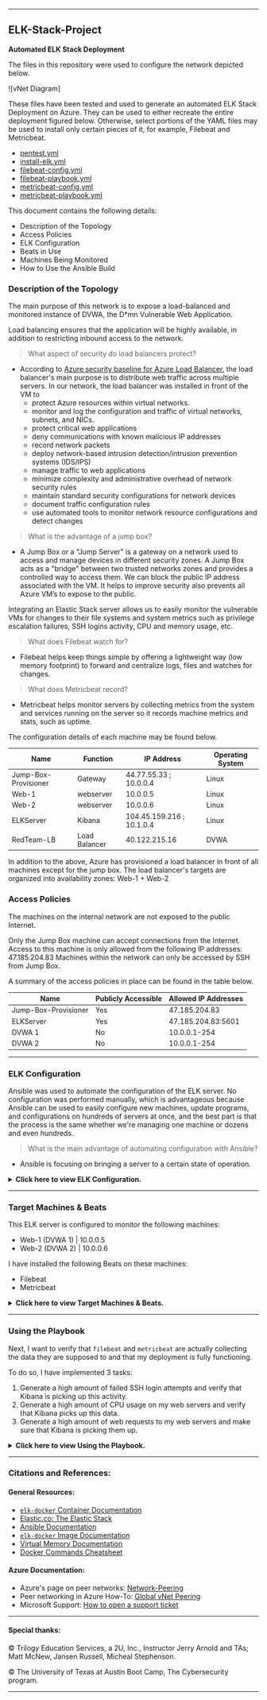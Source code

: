

---

## ELK-Stack-Project
**Automated ELK Stack Deployment**
 
The files in this repository were used to configure the network depicted below.

![vNet Diagram]
 
These files have been tested and used to generate an automated ELK Stack Deployment on Azure. They can be used to either recreate the entire deployment figured below. Otherwise, select portions of the YAML files may be used to install only certain pieces of it, for example, Filebeat and Metricbeat.

  - [pentest.yml](https://github.com/wazzy88/Wshaikh/blob/a1bda298d92c82ecf7cc548282bc9bb43bc87656/Configuration%20Files/ansible_config.yml)
  - [install-elk.yml](https://github.com/wazzy88/Wshaikh/blob/a1bda298d92c82ecf7cc548282bc9bb43bc87656/Configuration%20Files/install-elk.yml)
  - [filebeat-config.yml](https://github.com/wazzy88/Wshaikh/blob/a1bda298d92c82ecf7cc548282bc9bb43bc87656/Configuration%20Files/filebeat-configuration.yml)
  - [filebeat-playbook.yml](https://github.com/wazzy88/Wshaikh/blob/a1bda298d92c82ecf7cc548282bc9bb43bc87656/Configuration%20Files/filebeat-playbook.yml)
  - [metricbeat-config.yml](https://github.com/wazzy88/Wshaikh/blob/a1bda298d92c82ecf7cc548282bc9bb43bc87656/Configuration%20Files/metricbeat-configuration.yml)
  - [metricbeat-playbook.yml](https://github.com/wazzy88/Wshaikh/blob/a1bda298d92c82ecf7cc548282bc9bb43bc87656/Configuration%20Files/metricbeat-playbook.yml)

 
This document contains the following details:
- Description of the Topology
- Access Policies
- ELK Configuration
- Beats in Use
- Machines Being Monitored
- How to Use the Ansible Build
 
### Description of the Topology

The main purpose of this network is to expose a load-balanced and monitored instance of DVWA, the D*mn Vulnerable Web Application.

Load balancing ensures that the application will be highly available, in addition to restricting inbound access to the network.

> What aspect of security do load balancers protect?
- According to [Azure security baseline for Azure Load Balancer](https://bit.ly/3AnSRPV), the load balancer's main purpose is to distribute web traffic across multiple servers. In our network, the load balancer was installed in front of the VM to 
   - protect Azure resources within virtual networks.
   - monitor and log the configuration and traffic of virtual networks, subnets, and NICs.
   - protect critical web applications
   - deny communications with known malicious IP addresses
   - record network packets
   - deploy network-based intrusion detection/intrusion prevention systems (IDS/IPS)
   - manage traffic to web applications
   - minimize complexity and administrative overhead of network security rules
   - maintain standard security configurations for network devices
   - document traffic configuration rules
   - use automated tools to monitor network resource configurations and detect changes


> What is the advantage of a jump box?
- A Jump Box or a "Jump Server" is a gateway on a network used to access and manage devices in different security zones. A Jump Box acts as a "bridge" between two trusted networks zones and provides a controlled way to access them. We can block the public IP address associated with the VM. It helps to improve security also prevents all Azure VM’s to expose to the public.

Integrating an Elastic Stack server allows us to easily monitor the vulnerable VMs for changes to their file systems and system metrics such as privilege escalation failures, SSH logins activity, CPU and memory usage, etc.

> What does Filebeat watch for?
- Filebeat helps keep things simple by offering a lightweight way (low memory footprint) to forward and centralize logs, files and watches for changes.

> What does Metricbeat record?
- Metricbeat helps monitor servers by collecting metrics from the system and services running on the server so it records machine metrics and stats, such as uptime.

The configuration details of each machine may be found below.
 
| Name     | Function | IP Address | Operating System |
|----------|----------|------------|------------------|
| Jump-Box-Provisioner | Gateway  | 44.77.55.33 ; 10.0.0.4   | Linux            |
| Web-1        |webserver    | 10.0.0.5     | Linux            |
| Web-2        |webserver    | 10.0.0.6     | Linux            |
| ELKServer    |Kibana       | 104.45.159.216 ; 10.1.0.4     | Linux            |
| RedTeam-LB|Load Balancer| 40.122.215.16| DVWA            |
 
In addition to the above, Azure has provisioned a load balancer in front of all machines except for the jump box. The load balancer's targets are organized into availability zones: Web-1 + Web-2


### Access Policies
 
The machines on the internal network are not exposed to the public Internet.
 
Only the Jump Box machine can accept connections from the Internet. Access to this machine is only allowed from the following IP addresses: 47.185.204.83 Machines within the network can only be accessed by SSH from Jump Box.
 
A summary of the access policies in place can be found in the table below.
 
| Name     | Publicly Accessible | Allowed IP Addresses |
|----------|---------------------|----------------------|
| Jump-Box-Provisioner | Yes                 | 47.185.204.83        |
| ELKServer      | Yes                  |  47.185.204.83:5601        |
| DVWA 1   | No                  |  10.0.0.1-254        |
| DVWA 2   | No                  |  10.0.0.1-254        |


 
---


### ELK Configuration
 
Ansible was used to automate the configuration of the ELK server. No configuration was performed manually, which is advantageous because Ansible can be used to easily configure new machines, update programs, and configurations on hundreds of servers at once, and the best part is that the process is the same whether we're managing one machine or dozens and even hundreds.

> What is the main advantage of automating configuration with Ansible?
- Ansible is focusing on bringing a server to a certain state of operation.

<details>
<summary> <b> Click here to view ELK Configuration. </b> </summary>

---
 
We will configure an ELK server within virtual network. Specifically,
 
- Deployed a new VM on our virtual network.
- Created an Ansible play to install and configure an ELK instance.
- Restricted access to the new server.

#### Deployed a new VM on our virtual network. 
 
1. Create a new vNet located in the same resource group we have been using. 
- Make sure this vNet is located in a new region and not the same region as our other VM's, which region we select is not important as long as it's a different US region than our other resources, we can also leave the rest of the settings at default.
- In this example, that the IP Addressing has automatically created a new network space of 10.1.0.0/16. If our network is different (10.2.0.0 or 10.3.0.0) it is ok as long as we accept the default settings. Azure automatically creates a network that will work.

![Create vNet](https://github.com/Diablo5G/ELK-Stack-Project/blob/main/Resources/Images/Create%20vNet.png)  

2. Create a Peer connection between our vNets. This will allow traffic to pass between our vNets and regions. This peer connection will make both a connection from our first vNet to our second vNet and a reverse connection from our second vNet back to our first vNet. This will allow traffic to pass in both directions.
- Navigate to `Virtual Network` in the Azure Portal.
- Select our new vNet to view it's details.
- Under `Settings` on the left side, select `Peerings`.
- Click the + Add button to create a new Peering.
- A unique name of the connection from our new vNet to our old vNet such as depicted example below.
- Choose our original RedTeam vNet in the dropdown labeled `Virtual Network`.
- Leave all other settings at their defaults.
 
![PeeringsELKtoRed](https://github.com/Diablo5G/ELK-Stack-Project/blob/main/Resources/Images/ELKtoRed.png) 
 
![PeeringsRedtoELK](https://github.com/Diablo5G/ELK-Stack-Project/blob/main/Resources/Images/RedtoELK.png)  

3. Create a new Ubuntu VM in our virtual network with the following configurations:
- The VM must have a public IP address.
- The VM must be added to the new region in which we created our new vNet. We want to make sure we select our new vNEt and allow a new basic Security Group to be created for this VM.
- The VM must use the same SSH keys as our WebserverVM's. This should be the ssh keys that were created on the Ansible container that's running on our jump box.
- After creating the new VM in Azure, verify that it works as expected by connecting via SSH from the Ansible container on our jump box VM.

   - ```bash
        ssh sysadmin@<jump-box-provisioner>
     ``` 
   - ```bash
        sudo docker container list -a
     ``` 
   - ```bash
        sudo docker start goofy_wright && sudo docker attach goofy_wright
     ``` 
 
![connect_on_newVM](https://github.com/Diablo5G/ELK-Stack-Project/blob/main/Resources/Images/connect_on_newVM.png)  
 
- Copy the SSH key from the Ansible container on our jump box:
   - RUN `cat id_rsa.pub` Configure a new VM using that SSH key.
 
![RSA](https://github.com/Diablo5G/ELK-Stack-Project/blob/main/Resources/Images/id_rsa.pub_on_newVM.png) 
 

#### Created an Ansible play to install and configure an ELK instance.

In this step, we have to:
- Add our new VM to the Ansible hosts file.
- Create a new Ansible playbook to use for our new ELK virtual machine.
- From our Ansible container, add the new VM to Ansible's hosts file.
   - RUN `nano /etc/ansible/hosts` and put our IP with `ansible_python_interpreter=/usr/bin/python3`

![hosts file editing](https://github.com/Diablo5G/ELK-Stack-Project/blob/main/Resources/Images/CatHosts.png)  

- In the below play, representing the header of the YAML file, I defined the title of my playbook based on the playbook's main goal by setting the keyword 'name:' to: "Configure Elk VM with Docker". Next, I defined the user account for the SSH connection, by setting the keyword 'remote_user:' to "sysadmin" then activated privilege escalation by setting the keyword 'become:' to "true". 
 
 The playbook implements the following tasks:

```yaml
---
- name: Configure Elk VM with Docker
  hosts: elk
  remote_user: sysadmin
  become: true
  tasks:
```
 
In this play, the ansible package manager module is tasked with installing docker.io. The keyword 'update_cache:' is set to "yes" to download package information from all configured sources and their dependencies prior to installing docker, it is necessary to successfully install docker in this case. Next the keyword 'state:' is set to "present" to verify that the package is installed.


```yaml
     # Use apt module
    - name: Install docker.io
      apt:
        update_cache: yes
        name: docker.io
        state: present
```

In this play, the ansible package manager module is tasked with installing  'pip3', a version of the 'pip installer' which is a standard package manager used to install and maintain packages for Python.
The keyword 'force_apt_get:' is set to "yes" to force usage of apt-get instead of aptitude. The keyword 'state:' is set to "present" to verify that the package is installed.

```yaml
      # Use apt module
    - name: Install pip3
      apt:
        force_apt_get: yes
        name: python3-pip
        state: present
```

In this play the pip installer is used to install docker and also verify afterwards that docker is installed ('state: present').

```yaml
      # Use pip module
    - name: Install Docker python module
      pip:
        name: docker
        state: present
```

In this play, the ansible sysctl module configures the target virtual machine (i.e., the Elk server VM) to use more memory. On newer version of Elasticsearch, the max virtual memory areas is likely to be too low by default (ie., 65530) and will result in the following error: "elasticsearch | max virtual memory areas vm.max_map_count [65530] likely too low, increase to at least [262144]", thus requiring the increase of vm.max_map_count to at least 262144 using the sysctl module (keyword 'value:' set to "262144"). The keyword 'state:' is set to "present" to verify that the change was applied. The sysctl command is used to modify Linux kernel variables at runtime, to apply the changes to the virtual memory variables, the new variables need to be reloaded so the keyword 'reload:' is set to "yes" (this is also necessary in case the VM has been restarted).

```yaml
      # Use sysctl module
    - name: Use more memory
      sysctl:
        name: vm.max_map_count
        value: "262144"
        state: present
        reload: yes
```

In this play, the ansible docker_container module is used to download and launch our Elk container. The container is pulled from the docker hub repository. The keyword 'image:' is set with the value "sebp/elk:761", "sebp" is the creator of the container (i.e., Sebastien Pujadas). "elk" is the container and "761" is the version of the container. The keyword 'state:' is set to "started" to start the container upon creation. The keyword 'restart_policy:' is set to "always" and will ensure that the container restarts if we restart our web vm. Without it, we will have to restart our container when we restart the machine.
The keyword 'published_ports:' is set with the 3 ports that are used by our Elastic stack configuration, i.e., "5601" is the port used by Kibana, "9200" is the port used by Elasticsearch for requests by default and "5400" is the default port Logstash listens on for incoming Beats connections (we will go over the Beats we installed in the following section "Target Machines & Beats").

```yaml
      # Use docker_container module
    - name: download and launch a docker elk container
      docker_container:
        name: elk
        image: sebp/elk:761
        state: started
        restart_policy: always
        published_ports:
          - 5601:5601
          - 9200:9200
          - 5044:5044
```

In this play, the ansible systemd module is used to start docker on boot, setting the keyword 'enabled:' to "yes".

```yaml
      # Use systemd module
    - name: Enable service docker on boot
      systemd:
        name: docker
        enabled: yes
```
![Install_elk_yml](https://github.com/Diablo5G/ELK-Stack-Project/blob/main/Resources/Images/Install_elk_yml.png)

Now we can start launching and exposing the container by run

```bash
ansible-playbook install-elk.yml
```

The following screenshot displays the result of running `install-elk.yml`

![Docker ELKResult output](https://github.com/Diablo5G/ELK-Stack-Project/blob/main/Resources/Images/Install_elk_result.png)

SSH to our container: ```ssh sysadmin@10.1.0.4``` and RUN ```sudo docker ps```

The following screenshot displays the result of running `docker ps` after successfully configuring the Elastic Stack instance.

![Docker InstallELK output](https://github.com/Diablo5G/ELK-Stack-Project/blob/main/Resources/Images/InstallELK.png)

Logging into the Elk server and manually launch the ELK container with: 

```bash
sudo docker start elk
```
then ```curl http://localhost:5601/app/kibana``` does return HTML.

The following screenshot displays the result of running `curl` after start ELK container

![Docker curl output](https://github.com/Diablo5G/ELK-Stack-Project/blob/main/Resources/Images/CurlResult.png)

#### Restricted access to the new server.
	
This step is to restrict access to the ELK VM using Azure's network security groups (NSGs). We need to add public IP address to a whitelist, just as we did when clearing access to jump box.

Go to Network Security Group to config our host IP to Kibana as follow

![Docker InboundSecRules output](https://github.com/Diablo5G/ELK-Stack-Project/blob/main/Resources/Images/Docker%20InboundSecRules%20output.png)

Then try to access web browser to http://<your.ELK-VM.External.IP>:5601/app/kibana 
 
![Access_Kibana](https://github.com/Diablo5G/ELK-Stack-Project/blob/main/Resources/Images/Access_Kibana.png)

</details>

---

### Target Machines & Beats
This ELK server is configured to monitor the following machines:

- Web-1 (DVWA 1) | 10.0.0.5
- Web-2 (DVWA 2) | 10.0.0.6

I have installed the following Beats on these machines:

- Filebeat
- Metricbeat

<details>
<summary> <b> Click here to view Target Machines & Beats. </b> </summary>

---

	
These Beats allow us to collect the following information from each machine:

`Filebeat`: Filebeat detects changes to the filesystem. I use it to collect system logs and more specifically, I use it to detect SSH login attempts and failed sudo escalations.

We will create a [filebeat-config.yml](https://github.com/Diablo5G/ELK-Stack-Project/blob/main/Ansible/filebeat-config.yml) and [metricbeat-config.yml](https://github.com/Diablo5G/ELK-Stack-Project/blob/main/Ansible/metricbeat-config.yml) configuration files, after which we will create the Ansible playbook files for both of them.

Once we have this file on our Ansible container, edit it as specified:
- The username is elastic and the password is changeme.
- Scroll to line #1106 and replace the IP address with the IP address of our ELK machine.
output.elasticsearch:
hosts: ["10.1.0.4:9200"]
username: "elastic"
password: "changeme"
- Scroll to line #1806 and replace the IP address with the IP address of our ELK machine.
	setup.kibana:
host: "10.1.0.4:5601"
- Save both files filebeat-config.yml and metricbeat-config.yml into `/etc/ansible/files/`

![files_FMconfig](https://github.com/Diablo5G/ELK-Stack-Project/blob/main/Resources/Images/files_FMconfig.png) 
 
 
Next, create a new playbook that installs Filebeat & Metricbeat, and then create a playbook file, `filebeat-playbook.yml` & `metricbeat-playbook.yml`

RUN `nano filebeat-playbook.yml` to enable the filebeat service on boot by Filebeat playbook template below:

```yaml
---
- name: Install and Launch Filebeat
  hosts: webservers
  become: yes
  tasks:
    # Use command module
  - name: Download filebeat .deb file
    command: curl -L -O https://artifacts.elastic.co/downloads/beats/filebeat/filebeat-7.4.0-amd64.deb
    # Use command module
  - name: Install filebeat .deb
    command: dpkg -i filebeat-7.4.0-amd64.deb
    # Use copy module
  - name: Drop in filebeat.yml
    copy:
      src: /etc/ansible/roles/install-filebeat/files/filebeat-config.yml
      dest: /etc/filebeat/filebeat.yml
    # Use command module
  - name: Enable and Configure System Module
    command: filebeat modules enable system
    # Use command module
  - name: Setup filebeat
    command: filebeat setup
    # Use command module
  - name: Start filebeat service
    command: service filebeat start
    # Use systemd module
  - name: Enable service filebeat on boot
    systemd:
      name: filebeat
      enabled: yes

```

![Filebeat_playbook](https://github.com/Diablo5G/ELK-Stack-Project/blob/main/Resources/Images/Filebeat_playbook.png) 
 
- RUN `ansible-playbook filebeat-playbook.yml`

![Filebeat_playbook_result](https://github.com/Diablo5G/ELK-Stack-Project/blob/main/Resources/Images/Filebeat_playbook_result.png)  

Verify that our playbook is completed by navigate back to the Filebeat installation page on the ELK server GUI

![Filebeat_playbook_verify](https://github.com/Diablo5G/ELK-Stack-Project/blob/main/Resources/Images/Filebeat_playbook_verify.png)
	
![Filebeat_playbook_verify1](https://github.com/Diablo5G/ELK-Stack-Project/blob/main/Resources/Images/Filebeat_playbook_verify1.png)
		
	
`Metricbeat`: Metricbeat detects changes in system metrics, such as CPU usage and memory usage.

RUN `nano metricbeat-playbook.yml` to enable the metricbeat service on boot by Metricbeat playbook template below:

```yaml
---
- name: Install and Launch Metricbeat
  hosts: webservers
  become: true
  tasks:
    # Use command module
  - name: Download metricbeat
    command: curl -L -O https://artifacts.elastic.co/downloads/beats/metricbeat/metricbeat-7.4.0-amd64.deb
    # Use command module
  - name: install metricbeat
    command: dpkg -i metricbeat-7.4.0-amd64.deb
    # Use copy module
  - name: drop in metricbeat config
    copy:
      src: /etc/ansible/roles/install-metricbeat/files/metricbeat-config.yml
      dest: /etc/metricbeat/metricbeat.yml
    # Use command module
  - name: enable and configure docker module for metric beat
    command: metricbeat modules enable docker
    # Use command module
  - name: setup metric beat
    command: metricbeat setup
    # Use command module
  - name: start metric beat
    command: service metricbeat start
    # Use systemd module
  - name: Enable service metricbeat on boot
    systemd:
      name: metricbeat
      enabled: yes
```

![Metricbeat_playbook](https://github.com/Diablo5G/ELK-Stack-Project/blob/main/Resources/Images/Metricbeat_playbook.png)  
 
- RUN `ansible-playbook metricbeat-playbook.yml`

![Metricbeat_playbook_result](https://github.com/Diablo5G/ELK-Stack-Project/blob/main/Resources/Images/Metricbeat_playbook_result.png)  

Verify that this playbook is completed by navigate back to the Filebeat installation page on the ELK server GUI

![Metricbeat_playbook_verify](https://github.com/Diablo5G/ELK-Stack-Project/blob/main/Resources/Images/Metricbeat_playbook_verify.png)

 
</details>

---
 
### Using the Playbook

Next, I want to verify that `filebeat` and `metricbeat` are actually collecting the data they are supposed to and that my deployment is fully functioning.

To do so, I have implemented 3 tasks:

1. Generate a high amount of failed SSH login attempts and verify that Kibana is picking up this activity.
2. Generate a high amount of CPU usage on my web servers and verify that Kibana picks up this data.
3. Generate a high amount of web requests to my web servers and make sure that Kibana is picking them up.
	
<details>
<summary> <b> Click here to view Using the Playbook. </b> </summary>

---


#### Generating a high amount of failed SSH login attempts:

To generate these attempts I intentionally tried to connect to my Web-1 web server from the Jump Box instead of connecting from my Ansible container in order to generate failed attempts (the server can't verify my private key outside of the container). All ELK Stack scripts refer to [Elk_Stack_scripts.sh](https://github.com/Diablo5G/ELK-Stack-Project/blob/main/Linux/Elk_Stack_scripts.sh)

To do so I used the following short script to automate 1000 failed SSH login attempts: 


```bash
for i in {1..1000}; do ssh Web_1@10.0.0.5; done
```

![ssh failed attempts](https://github.com/Diablo5G/ELK-Stack-Project/blob/main/Resources/Images/ssh%20failed%20attempts.png)


Next We check Kibana to see if the failed attempts were logged:


![filebeat failed ssh attempts](https://github.com/Diablo5G/ELK-Stack-Project/blob/main/Resources/Images/filebeat%20failed%20ssh%20attempts.png)

I can see that all the failed attempts were detected and sent to Kibana.

- Now Let's breakdown the syntax of my previous short script:

   - `for` begins the `for` loop.

   - `i in` creates a variable named `i` that will hold each number `in` our list.

   - `{1..1000}` creates a list of 1000 numbers, each of which will be given to our `i` variable.

   - `;` separates the portions of our `for` loop when written on one line.

   - `do` indicates the action taken by each loop.

   - `ssh sysadmin@10.0.0.5` is the command run by `do`.

   - `;` separates the portions of our for loop when it's written on one line.

   - `done` closes the `for` loop.

- Now I can run the same short script command with a few modifications, to test that `filebeat` is logging all failed attempts on all web servers where `filebeat` was deployed.

I want to run a command that will attempt to SSH into multiple web servers at the same time and continue forever until I stop it:

```bash
while true; do for i in {5..6}; do ssh Web_1@10.0.0.$i; done
```

- Now let's breakdown the syntax of my previous short script:

   - `while` begins the `while` loop.

   - `true` will always be equal to `true` so this loop will never stop, unless we force quit it.

   - `;` separates the portions of our `while` loop when it's written on one line.

   - `do` indicates the action taken by each loop.

   - `i in` creates a variable named `i` that will hold each number in our list.

   - `{5..6}` creates a list of numbers (5 and 6), each of which will be given to our `i` variable.

   - `ssh sysadmin@10.0.0.$i` is the command run by `do`. It is passing in the `$i` variable so the `wget` command will be run on each server, i.e., 10.0.0.5, 10.0.0.6 (Web-1, Web-2).


Next, I want to confirm that `metricbeat` is functioning. To do so I will run a linux stress test.


#### Generating a high amount of CPU usage on my web servers (Web-1, Web-2) and confirming that Kibana is collecting the data.


1. From my Jump Box, I start my Ansible container with the following command:

```bash
sudo docker start goofy_wright && sudo docker attach goofy_wright
```

2. Then, SSH from my Ansible container to Web-1.

```bash
ssh sysadmin@10.0.0.5
```

3. Install the `stress` module with the following command:

```bash
sudo apt install stress
```

4. Run the service with the following command and let the stress test run for a few minutes:

```bash
sudo stress --cpu 1
```

   - _Note: The stress program will run until we quit with Ctrl+C._
	
Next, view the Metrics page for that VM in Kibana and comparing 2 of web servers to see the differences in CPU usage, confirmed that `metricbeat` is capturing the increase in CPU usage due to our stress command:

![cpu stress test results](https://github.com/Diablo5G/ELK-Stack-Project/blob/main/Resources/Images/cpu%20stress%20test%20results.png)


Another view of the CPU usage metrics Kibana collected:

![cpu stress test results graph](https://github.com/Diablo5G/ELK-Stack-Project/blob/main/Resources/Images/cpu%20stress%20test%20results%20graph.png)


#### Generate a high amount of web requests to both web servers and make sure that Kibana is picking them up.

This time we will generate a high amount of web requests directed to one of my web servers. To do so, I will use `wget` to launch a DoS attack.

1. Log into my Jump Box Provisioner
	
   - ```bash
        ssh sysadmin@<jump-box-provisioner>
     ``` 

2. We need to add a new firewall rule to allow my Jump Box (10.0.0.4) to connect to my web servers over HTTP on port 80. To do so, I add a new Inbound Security Rule to Red-Team Network Security Group:

![jump to http to webservers](https://github.com/Diablo5G/ELK-Stack-Project/blob/main/Resources/Images/jump%20to%20http%20to%20webservers.png)


3. Run the following command to download the file `index.html` from Web-1 VM:

   - ```bash
        wget 10.0.0.5
     ```

Output of the command:

![index html download](https://github.com/Diablo5G/ELK-Stack-Project/blob/main/Resources/Images/index%20html%20download.png)


4. Confirm that the file has been downloaded with the `ls` command:


   - ```bash
        sysadmin@Jump-Box-Provisioner:~$ ls 
        index.html
     ```

5. Next, run the `wget` command in a loop to generate a very high number of web requests, I will use the `while` loop:

   - ```bash
        while true; do wget 10.0.0.5; done
     ```

The result is that the `Load`, `Memory Usage` and `Network Traffic` were hit as seen below:

![load increase DoS](https://github.com/Diablo5G/ELK-Stack-Project/blob/main/Resources/Images/load%20increase%20DoS.png)

After stopping the `wget` command, I can see that thousands of index.html files were created (as seen below).


![index html files](https://github.com/Diablo5G/ELK-Stack-Project/blob/main/Resources/Images/index%20html%20files.png)


I can use the following command to clean that up:

```bash
rm *
```

Now if we use `ls` again, the directory is a lot cleaner:


![directory cleanup](https://github.com/Diablo5G/ELK-Stack-Project/blob/main/Resources/Images/directory%20cleanup.png)


I can also avoid the creation of the `index.html` file by adding the flag `-O` to my command so that I can specify a destination file where all the `index.html` files will be concatenated and written to.

Since I don't want to save the `index.html` files, I will not write them to any output file but instead send them directly to a directory that doesn't save anything, i.e., `/dev/null`. 

I use the following command to do that:


```bash
while true; do wget 10.0.0.5 -O /dev/null; done
```

Now, if I want to perform the `wget` DoS request on all my web servers, I can use the previous command I used to generate failed SSH login attempts on all my web servers, but this time I will tweak the command to send `wget` requests to all webservers:

```bash
while true; do for i in {5..6}; do wget -O /dev/null 10.0.0.$i; done
```

Note that we need to press CTRL + C to stop the `wget` requests since I am using the `while` loop.


My Elastic Stack server is now functioning and correctly monitoring my load-balanced exposed DVWA web application.

</details>

---


### Citations and References:

#### General Resources:

- [`elk-docker` Container Documentation](https://elk-docker.readthedocs.io/)
- [Elastic.co: The Elastic Stack](https://www.elastic.co/elastic-stack)
- [Ansible Documentation](https://docs.ansible.com/ansible/latest/index.html)
- [`elk-docker` Image Documentation](https://elk-docker.readthedocs.io/#elasticsearch-logstash-kibana-elk-docker-image-documentation)
- [Virtual Memory Documentation](https://www.elastic.co/guide/en/elasticsearch/reference/5.0/vm-max-map-count.html#vm-max-map-count)
- [Docker Commands Cheatsheet](https://phoenixnap.com/kb/list-of-docker-commands-cheat-sheet)

#### Azure Documentation:

- Azure's page on peer networks: [Network-Peering](https://docs.microsoft.com/en-us/azure/virtual-network/virtual-network-peering-overview)
- Peer networking in Azure How-To: [Global vNet Peering](https://azure.microsoft.com/en-ca/blog/global-vnet-peering-now-generally-available/)
- Microsoft Support: [How to open a support ticket](https://docs.microsoft.com/en-us/azure/azure-portal/supportability/how-to-create-azure-support-request)

---

#### Special thanks:

© Trilogy Education Services, a 2U, Inc., Instructor Jerry Arnold and TAs; Matt McNew, Jansen Russell, Micheal Stephenson.

© The University of Texas at Austin Boot Camp, The Cybersecurity program.

---
